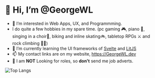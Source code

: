 # 👋 Hi, I’m @GeorgeWL

- 👀 I’m interested in Web Apps, UX, and Programmming.
- I do quite a few hobbies in my spare time. (pc gaming 🎮, piano 🎹, singing in a choir🎤, biking and inline skating🚲, tabletop RPGs ⚔ and rock climbing 🧗‍♂️)
- 🌱 I’m currently learning the UI frameworks of [Svelte](https://svelte.dev) and [LitJS](https://lit.dev)
- 📫 My contact links are on my website, https://GeorgeWL.dev
- 🚫 I am **NOT** Looking for roles, so **don't** send me job adverts.
<!---
GeorgeWL/GeorgeWL is a ✨ special ✨ repository because its `README.md` (this file) appears on your GitHub profile.
You can click the Preview link to take a look at your changes.
--->
  
![Top Langs](https://github-readme-stats.vercel.app/api/top-langs/?username=GeorgeWL&theme=transparent&&show_icons=true&count_weight=0.5&card_width=800px&langs_count=10)
